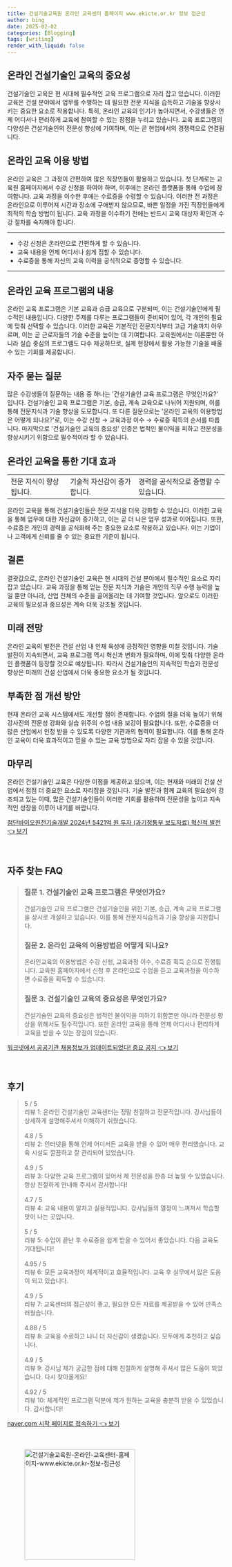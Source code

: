 ```yaml
---
title: 건설기술교육원 온라인 교육센터 홈페이지 www.ekicte.or.kr 정보 접근성
author: bing
date: 2025-02-02
categories: [Blogging]
tags: [writing]
render_with_liquid: false
---
```



<h2 id='온라인 건설기술인 교육의 중요성'>온라인 건설기술인 교육의 중요성</h2>

<p>건설기술인 교육은 현 시대에 필수적인 교육 프로그램으로 자리 잡고 있습니다. 이러한 교육은 건설 분야에서 업무를 수행하는 데 필요한 전문 지식을 습득하고 기술을 향상시키는 중요한 요소로 작용합니다. 특히, 온라인 교육의 인기가 높아지면서, 수강생들은 언제 어디서나 편리하게 교육에 참여할 수 있는 장점을 누리고 있습니다. 교육 프로그램의 다양성은 건설기술인의 전문성 향상에 기여하며, 이는 곧 현업에서의 경쟁력으로 연결됩니다.</p>

<h2 id='온라인교육 이용방법'>온라인 교육 이용 방법</h2>

<p>온라인 교육은 그 과정이 간편하여 많은 직장인들이 활용하고 있습니다. 첫 단계로는 교육원 홈페이지에서 수강 신청을 하여야 하며, 이후에는 온라인 플랫폼을 통해 수업에 참여합니다. 교육 과정을 이수한 후에는 수료증을 수령할 수 있습니다. 이러한 전 과정은 온라인으로 이루어져 시간과 장소에 구애받지 않으므로, 바쁜 일정을 가진 직장인들에게 최적의 학습 방법이 됩니다. 교육 과정을 이수하기 전에는 반드시 교육 대상자 확인과 수강 절차를 숙지해야 합니다.</p>

<hr />

<ul>
    <li>수강 신청은 온라인으로 간편하게 할 수 있습니다.</li>
    <li>교육 내용을 언제 어디서나 쉽게 접할 수 있습니다.</li>
    <li>수료증을 통해 자신의 교육 이력을 공식적으로 증명할 수 있습니다.</li>
</ul>

<hr />

<h2 id='온라인교육 내용'>온라인 교육 프로그램의 내용</h2>

<p>온라인 교육 프로그램은 기본 교육과 승급 교육으로 구분되며, 이는 건설기술인에게 필수적인 내용입니다. 다양한 주제를 다루는 프로그램들이 준비되어 있어, 각 개인의 필요에 맞춰 선택할 수 있습니다. 이러한 교육은 기본적인 전문지식부터 고급 기술까지 아우르며, 이는 곧 근로자들의 기술 수준을 높이는 데 기여합니다. 교육원에서는 이론뿐만 아니라 실습 중심의 프로그램도 다수 제공하므로, 실제 현장에서 활용 가능한 기술을 배울 수 있는 기회를 제공합니다.</p>

<h2 id='자주 묻는 질문'>자주 묻는 질문</h2>

<p>많은 수강생들이 질문하는 내용 중 하나는 '건설기술인 교육 프로그램은 무엇인가요?' 입니다. 건설기술인 교육 프로그램은 기본, 승급, 계속 교육으로 나뉘어 지원되며, 이를 통해 전문지식과 기술 향상을 도모합니다. 또 다른 질문으로는 '온라인 교육의 이용방법은 어떻게 되나요?'로, 이는 수강 신청 → 교육과정 이수 → 수료증 획득의 순서를 따릅니다. 마지막으로 '건설기술인 교육의 중요성' 인증은 법적인 불이익을 피하고 전문성을 향상시키기 위함으로 필수적이라 할 수 있습니다.</p>

<h2 id='기대 효과'>온라인 교육을 통한 기대 효과</h2>

<table>
    <tr>
        <td>전문 지식이 향상됩니다.</td>
        <td>기술적 자신감이 증가합니다.</td>
        <td>경력을 공식적으로 증명할 수 있습니다.</td>
    </tr>
</table>

<p>온라인 교육을 통해 건설기술인들은 전문 지식을 더욱 강화할 수 있습니다. 이러한 교육을 통해 업무에 대한 자신감이 증가하고, 이는 곧 더 나은 업무 성과로 이어집니다. 또한, 수료증은 개인의 경력을 공식화해 주는 중요한 요소로 작용하고 있습니다. 이는 기업이나 고객에게 신뢰를 줄 수 있는 중요한 기준이 됩니다.</p>

<h2 id='결론'>결론</h2>

<p>결괏값으로, 온라인 건설기술인 교육은 현 시대의 건설 분야에서 필수적인 요소로 자리 잡고 있습니다. 교육 과정을 통해 얻는 전문 지식과 기술은 개인의 직무 수행 능력을 높일 뿐만 아니라, 산업 전체의 수준을 끌어올리는 데 기여할 것입니다. 앞으로도 이러한 교육의 필요성과 중요성은 계속 더욱 강조될 것입니다.</p>

<h2 id='미래 전망'>미래 전망</h2>

<p>온라인 교육의 발전은 건설 산업 내 인재 육성에 긍정적인 영향을 미칠 것입니다. 기술 발전이 지속되면서, 교육 프로그램 역시 혁신과 변화가 필요하며, 이에 맞춰 다양한 온라인 플랫폼이 등장할 것으로 예상됩니다. 따라서 건설기술인의 지속적인 학습과 전문성 향상은 미래의 건설 산업에서 더욱 중요한 요소가 될 것입니다.</p>

<h2 id='부족한 점 개선'>부족한 점 개선 방안</h2>

<p>현재 온라인 교육 시스템에서도 개선할 점이 존재합니다. 수업의 질을 더욱 높이기 위해 강사진의 전문성 강화와 실습 위주의 수업 내용 보강이 필요합니다. 또한, 수료증을 더 많은 산업에서 인정 받을 수 있도록 다양한 기관과의 협력이 필요합니다. 이를 통해 온라인 교육이 더욱 효과적이고 믿을 수 있는 교육 방법으로 자리 잡을 수 있을 것입니다.</p>

<h2 id='마무리'>마무리</h2>

<p>온라인 건설기술인 교육은 다양한 이점을 제공하고 있으며, 이는 현재와 미래의 건설 산업에서 점점 더 중요한 요소로 자리잡을 것입니다. 기술 발전과 함께 교육의 필요성이 강조되고 있는 이때, 많은 건설기술인들이 이러한 기회를 활용하여 전문성을 높이고 지속적인 성장을 이루어 내기를 바랍니다.</p>


<p><a class="click-button" title="첨단바이오원천기술개발 2024년 5421억 원 투자 (과기정통부 보도자료) 혁신적 발전" href="https://blackassets.github.io/posts/%EC%B2%A8%EB%8B%A8%EB%B0%94%EC%9D%B4%EC%98%A4%EC%9B%90%EC%B2%9C%EA%B8%B0%EC%88%A0%EA%B0%9C%EB%B0%9C-2024%EB%85%84-5421%EC%96%B5-%EC%9B%90-%ED%88%AC%EC%9E%90-(%EA%B3%BC%EA%B8%B0%EC%A0%95%ED%86%B5%EB%B6%80-%EB%B3%B4%EB%8F%84%EC%9E%90%EB%A3%8C)-%ED%98%81%EC%8B%A0%EC%A0%81-%EB%B0%9C%EC%A0%84/" rel="dofollow">첨단바이오원천기술개발 2024년 5421억 원 투자 (과기정통부 보도자료) 혁신적 발전 👈 보기</a></p><br>
<h2 id='자주_찾는_FAQ'>자주 찾는 FAQ</h2>
<div itemscope="" itemtype="https://schema.org/FAQPage"> 
<blockquote> 
<div itemscope="" itemprop="mainEntity" itemtype="https://schema.org/Question"> 
<h3 itemprop="name">질문 1. 건설기술인 교육 프로그램은 무엇인가요?</h3> 
<div itemscope="" itemprop="acceptedAnswer" itemtype="https://schema.org/Answer"> 
<span itemprop="text"> 
<p>건설기술인 교육 프로그램은 건설기술인을 위한 기본, 승급, 계속 교육 프로그램을 상시로 개설하고 있습니다. 이를 통해 전문지식습득과 기술 향상을 지원합니다.</p> 
</span> 
</div> 
</div> 

<div itemscope="" itemprop="mainEntity" itemtype="https://schema.org/Question"> 
<h3 itemprop="name">질문 2. 온라인 교육의 이용방법은 어떻게 되나요?</h3> 
<div itemscope="" itemprop="acceptedAnswer" itemtype="https://schema.org/Answer"> 
<span itemprop="text"> 
<p>온라인교육의 이용방법은 수강 신청, 교육과정 이수, 수료증 획득 순으로 진행됩니다. 교육원 홈페이지에서 신청 후 온라인으로 수업을 듣고 교육과정을 이수하면 수료증을 획득할 수 있습니다.</p> 
</span> 
</div> 
</div> 

<div itemscope="" itemprop="mainEntity" itemtype="https://schema.org/Question"> 
<h3 itemprop="name">질문 3. 건설기술인 교육의 중요성은 무엇인가요?</h3> 
<div itemscope="" itemprop="acceptedAnswer" itemtype="https://schema.org/Answer"> 
<span itemprop="text"> 
<p>건설기술인 교육의 중요성은 법적인 불이익을 피하기 위함뿐만 아니라 전문성 향상을 위해서도 필수적입니다. 또한 온라인 교육을 통해 언제 어디서나 편리하게 교육을 받을 수 있는 장점이 있습니다.</p> 
</span> 
</div> 
</div> 
</blockquote> 
</div>
<p><a class="click-button" title="워크넷에서 공공기관 채용정보가 업데이트되었다! 중요 공지" href="https://blackassets.github.io/posts/%EC%9B%8C%ED%81%AC%EB%84%B7%EC%97%90%EC%84%9C-%EA%B3%B5%EA%B3%B5%EA%B8%B0%EA%B4%80-%EC%B1%84%EC%9A%A9%EC%A0%95%EB%B3%B4%EA%B0%80-%EC%97%85%EB%8D%B0%EC%9D%B4%ED%8A%B8%EB%90%98%EC%97%88%EB%8B%A4!-%EC%A4%91%EC%9A%94-%EA%B3%B5%EC%A7%80/" rel="dofollow">워크넷에서 공공기관 채용정보가 업데이트되었다! 중요 공지 👈 보기</a></p><br>
<h2 id='후기'>후기</h2>
<div itemscope itemtype="https://schema.org/Product">
  <blockquote>
  <div itemprop="review" itemscope itemtype="https://schema.org/Review">
      <div itemprop="reviewRating" itemscope itemtype="https://schema.org/Rating"> <span itemprop="ratingValue">5</span> / <span itemprop="bestRating">5</span> </div>
      <span itemprop="reviewBody">리뷰 1: 온라인 건설기술인 교육센터는 정말 친절하고 전문적입니다. 강사님들이 상세하게 설명해주셔서 이해하기 쉬웠습니다.</span>
  </div>
  <br>
  <div itemprop="review" itemscope itemtype="https://schema.org/Review">
      <div itemprop="reviewRating" itemscope itemtype="https://schema.org/Rating"> <span itemprop="ratingValue">4.8</span> / <span itemprop="bestRating">5</span> </div>
      <span itemprop="reviewBody">리뷰 2: 인터넷을 통해 언제 어디서든 교육을 받을 수 있어 매우 편리했습니다. 교육 시설도 깔끔하고 잘 관리되어 있었습니다.</span>
  </div>
  <br>
  <div itemprop="review" itemscope itemtype="https://schema.org/Review">
      <div itemprop="reviewRating" itemscope itemtype="https://schema.org/Rating"> <span itemprop="ratingValue">4.9</span> / <span itemprop="bestRating">5</span> </div>
      <span itemprop="reviewBody">리뷰 3: 다양한 교육 프로그램이 있어서 제 전문성을 한층 더 높일 수 있었습니다. 항상 친절하게 안내해 주셔서 감사합니다!</span>
  </div>
  <br>
  <div itemprop="review" itemscope itemtype="https://schema.org/Review">
      <div itemprop="reviewRating" itemscope itemtype="https://schema.org/Rating"> <span itemprop="ratingValue">4.7</span> / <span itemprop="bestRating">5</span> </div>
      <span itemprop="reviewBody">리뷰 4: 교육 내용이 알차고 실용적입니다. 강사님들의 열정이 느껴져서 학습할 맛이 나는 곳입니다.</span>
  </div>
  <br>
  <div itemprop="review" itemscope itemtype="https://schema.org/Review">
      <div itemprop="reviewRating" itemscope itemtype="https://schema.org/Rating"> <span itemprop="ratingValue">5</span> / <span itemprop="bestRating">5</span> </div>
      <span itemprop="reviewBody">리뷰 5: 수업이 끝난 후 수료증을 쉽게 받을 수 있어서 좋았습니다. 다음 교육도 기대됩니다!</span>
  </div>
  <br>
  <div itemprop="review" itemscope itemtype="https://schema.org/Review">
      <div itemprop="reviewRating" itemscope itemtype="https://schema.org/Rating"> <span itemprop="ratingValue">4.95</span> / <span itemprop="bestRating">5</span> </div>
      <span itemprop="reviewBody">리뷰 6: 모든 교육과정이 체계적이고 효율적입니다. 교육 후 실무에서 많은 도움이 되고 있습니다.</span>
  </div>
  <br>
  <div itemprop="review" itemscope itemtype="https://schema.org/Review">
      <div itemprop="reviewRating" itemscope itemtype="https://schema.org/Rating"> <span itemprop="ratingValue">4.9</span> / <span itemprop="bestRating">5</span> </div>
      <span itemprop="reviewBody">리뷰 7: 교육센터의 접근성이 좋고, 필요한 모든 자료를 제공받을 수 있어 만족스러웠습니다.</span>
  </div>
  <br>
  <div itemprop="review" itemscope itemtype="https://schema.org/Review">
      <div itemprop="reviewRating" itemscope itemtype="https://schema.org/Rating"> <span itemprop="ratingValue">4.88</span> / <span itemprop="bestRating">5</span> </div>
      <span itemprop="reviewBody">리뷰 8: 교육을 수료하고 나니 더 자신감이 생겼습니다. 모두에게 추천하고 싶습니다.</span>
  </div>
  <br>
  <div itemprop="review" itemscope itemtype="https://schema.org/Review">
      <div itemprop="reviewRating" itemscope itemtype="https://schema.org/Rating"> <span itemprop="ratingValue">4.9</span> / <span itemprop="bestRating">5</span> </div>
      <span itemprop="reviewBody">리뷰 9: 강사님 제가 궁금한 점에 대해 친절하게 설명해 주셔서 많은 도움이 되었습니다. 다시 찾아올게요!</span>
  </div>
  <br>
  <div itemprop="review" itemscope itemtype="https://schema.org/Review">
      <div itemprop="reviewRating" itemscope itemtype="https://schema.org/Rating"> <span itemprop="ratingValue">4.92</span> / <span itemprop="bestRating">5</span> </div>
      <span itemprop="reviewBody">리뷰 10: 체계적인 프로그램 덕분에 제가 원하는 교육을 충분히 받을 수 있었습니다. 감사합니다!</span>
  </div>
  </blockquote>
</div>
<p><a class="click-button" title="naver.com 시작 페이지로 접속하기" href="https://blackassets.github.io/posts/naver.com-%EC%8B%9C%EC%9E%91-%ED%8E%98%EC%9D%B4%EC%A7%80%EB%A1%9C-%EC%A0%91%EC%86%8D%ED%95%98%EA%B8%B0/" rel="dofollow">naver.com 시작 페이지로 접속하기 👈 보기</a></p><br>
<figure class="image"><img src="https://blackassets.github.io/assets/img/thumbnail/건설기술교육원-온라인-교육센터-홈페이지-www.ekicte.or.kr-정보-접근성.webp" alt="건설기술교육원-온라인-교육센터-홈페이지-www.ekicte.or.kr-정보-접근성" width="256" height="256"></figure>
